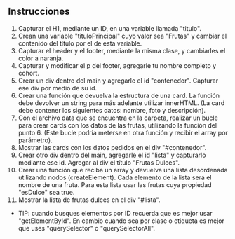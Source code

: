 ## Instrucciones

1. Capturar el H1, mediante un ID, en una variable llamada "titulo". 
2. Crean una variable "tituloPrincipal" cuyo valor sea "Frutas" y cambiar el contenido del título por el de esta variable.
3. Capturar el header y el footer, mediante la misma clase, y cambiarles el color a naranja. 
4. Capturar y modificar el p del footer, agregarle tu nombre completo y cohort. 
5. Crear un div dentro del main y agregarle el id "contenedor". Capturar ese div por medio de su id. 
6. Crear una función que devuelva la estructura de una card. La función debe devolver un string para más adelante utilizar innerHTML. (La card debe contener los siguientes datos: nombre, foto y descripción). 
7. Con el archivo data que se encuentra en la carpeta, realizar un bucle para crear cards con los datos de las frutas, utilizando la función del punto 6. (Este bucle podría meterse en otra función y recibir el array por parámetro).
8.  Mostrar las cards con los datos pedidos en el div "#contenedor".
9. Crear otro div dentro del main, agregarle el id "lista" y capturarlo mediante ese id. Agregar al div el título "Frutas Dulces".
10. Crear una función que reciba un array y devuelva una lista desordenada utilizando nodos (createElement). Cada elemento de la lista será el nombre de una fruta. Para esta lista usar las frutas cuya propiedad "esDulce" sea true. 
11. Mostrar la lista de frutas dulces en el div "#lista". 


* TIP: cuando busques elementos por ID recuerda que es mejor usar "getElementById". En cambio cuando sea por clase o etiqueta es mejor que uses "querySelector" o "querySelectorAll". 